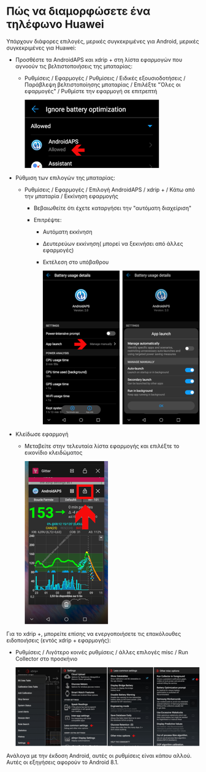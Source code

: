 # Πώς να διαμορφώσετε ένα τηλέφωνο Huawei

Υπάρχουν διάφορες επιλογές, μερικές συγκεκριμένες για Android, μερικές συγκεκριμένες για Huawei:

* Προσθέστε τα AndroidAPS και xdrip + στη λίστα εφαρμογών που αγνοούν τις βελτιστοποιήσεις της μπαταρίας:
  
  * Ρυθμίσεις / Εφαρμογές / Ρυθμίσεις / Ειδικές εξουσιοδοτήσεις / Παράβλεψη βελτιστοποίησης μπαταρίας / Επιλέξτε "Όλες οι εφαρμογές" / Ρυθμίστε την εφαρμογή σε επιτρεπτή
    
    ![Huawei - αγνοήστε τη βελτιστοποίηση της μπαταρίας](../images/Huawei_BatteryOptimization.png)

* Ρύθμιση των επιλογών της μπαταρίας:
  
  * Ρυθμίσεις / Εφαρμογές / Επιλογή AndroidAPS / xdrip + / Κάτω από την μπαταρία / Εκκίνηση εφαρμογής
    
    * Βεβαιωθείτε ότι έχετε καταργήσει την "αυτόματη διαχείριση"
    * Επιτρέψτε:
      
      * Αυτόματη εκκίνηση
      * Δευτερεύων εκκίνηση( μπορεί να ξεκινήσει από άλλες εφαρμογές)
      * Εκτέλεση στο υπόβαθρου
        
        ![Huawei - επιλογές μπαταριών](../images/Huawei_BatteryOptions.png)

* Κλείδωσε εφαρμογή
  
  * Μεταβείτε στην τελευταία λίστα εφαρμογής και επιλέξτε το εικονίδιο κλειδώματος
    
    ![Huawei - κλείδωμα εφαρμογής](../images/Huawei_LockApp.png)

Για το xdrip +, μπορείτε επίσης να ενεργοποιήσετε τις επακόλουθες ειδοποιήσεις (εντός xdrip + εφαρμογής):

* Ρυθμίσεις / Λιγότερο κοινές ρυθμίσεις / άλλες επιλογές misc / Run Collector στο προσκήνιο
  
  ![xdrip + ρυθμίσεις - συλλέκτης στο προσκήνιο](../images/xdrip_collector_foreground.png)

Ανάλογα με την έκδοση Android, αυτές οι ρυθμίσεις είναι κάπου αλλού. Αυτές οι εξηγήσεις αφορούν το Android 8.1.